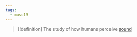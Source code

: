 ```yaml
---
tags:
  - musc13
---
```


>[!definition]
>The study of how humans perceive [sound](Physics%20of%20Sound.md)
